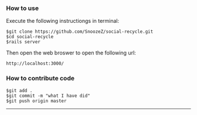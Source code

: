 ### How to use

Execute the following instructiongs in terminal:

    $git clone https://github.com/SnoozeZ/social-recycle.git
    $cd social-recycle
    $rails server
Then open the web broswer to open the following url:
    
    http://localhost:3000/
    
### How to contribute code 

    $git add .
    $git commit -m "what I have did"
    $git push origin master

----

